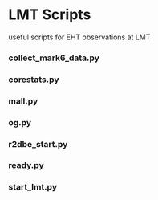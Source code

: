 LMT Scripts
===========

useful scripts for EHT observations at LMT

### collect_mark6_data.py


### corestats.py


### mall.py


### og.py


### r2dbe_start.py


### ready.py


### start_lmt.py
